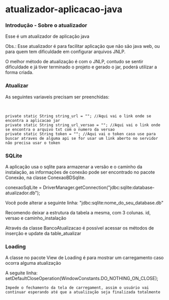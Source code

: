 # atualizador-aplicacao-java

### Introdução - Sobre o atualizador

Esse é um atualizador de aplicação java

Obs.: Esse atualizador é para facilitar aplicação que não são java web, ou para quem tem dificuldade em configurar arquivos JNLP.

O melhor método de atualização é com o JNLP, contudo se sentir dificuldade e já tiver terminado o projeto e gerado o jar, poderá utilizar a forma
criada.

### Atualizar

<p>As seguintes variaveis precisam ser preenchidas: </p>

<br />

<p>

    private static String string_url = ""; //Aqui vai o link onde se encontra a aplicacao jar
	private static String string_url_versao = ""; //Aqui vai o link onde se encontra o arquivo txt com o numero da versao
	private static String token = ""; //Aqui vai o token caso use para buscar atraves de alguma api se for usar um link aberto no servidor não precisa usar o token

</p>

### SQLite

<p>A aplicação usa o sqlite para armazenar a versão e o caminho da instalação, as informações de conexão pode ser encontrado no pacote Conexão, na classe ConexaoBDSqlite.</p>

<p>conexaoSqlLite = DriverManager.getConnection("jdbc:sqlite:database-atualizador.db");</p>

<p>Você pode alterar a seguinte linha: "jdbc:sqlite:nome_do_seu_database.db"</p>

<p>Recomendo deixar a estrutura da tabela a mesma, com 3 colunas. id, versao e caminho_instalação</p>

<p>Através da classe BancoAtualizacao é possível acessar os métodos de inserção e update da table_atualizar</p>

### Loading

<p>A classe no pacote View de Loading é para mostrar um carregamento caso ocorra alguma atualização</p>

<p>A seguite linha: 
	<br />
		setDefaultCloseOperation(WindowConstants.DO_NOTHING_ON_CLOSE); 
	<br />

	Impede o fechamento da tela de carregament, assim o usuário vai continuar esperando até que a atualização seja finalizada totalmente
</p>